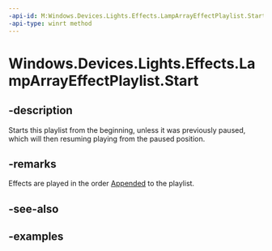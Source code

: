 ```yaml
---
-api-id: M:Windows.Devices.Lights.Effects.LampArrayEffectPlaylist.Start
-api-type: winrt method
---
```


<!-- Method syntax.
public void LampArrayEffectPlaylist.Start()
-->

# Windows.Devices.Lights.Effects.LampArrayEffectPlaylist.Start

## -description
Starts this playlist from the beginning, unless it was previously paused, which will then resuming playing from the paused position.

## -remarks
Effects are played in the order [Appended](lamparrayeffectplaylist_append_292269384.md) to the playlist.

## -see-also

## -examples

